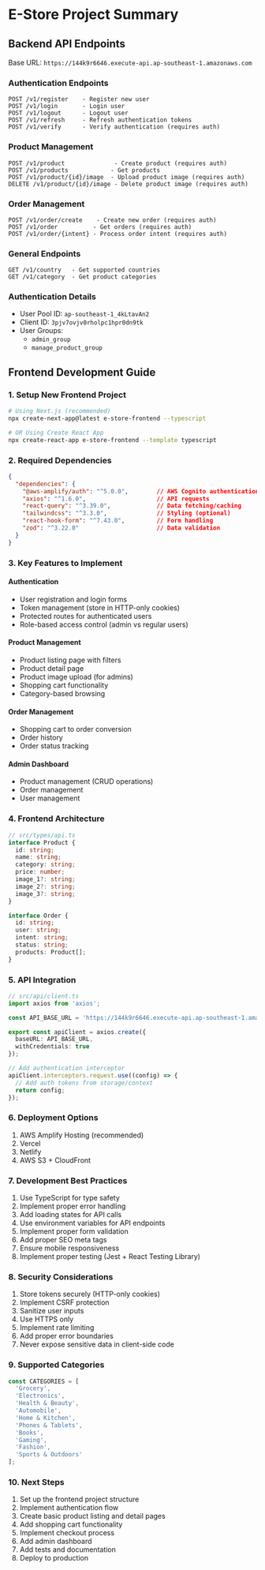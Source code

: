 # E-Store Project Summary

## Backend API Endpoints
Base URL: `https://144k9r6646.execute-api.ap-southeast-1.amazonaws.com`

### Authentication Endpoints
```
POST /v1/register    - Register new user
POST /v1/login       - Login user
POST /v1/logout      - Logout user
POST /v1/refresh     - Refresh authentication tokens
POST /v1/verify      - Verify authentication (requires auth)
```

### Product Management
```
POST /v1/product              - Create product (requires auth)
POST /v1/products            - Get products
POST /v1/product/{id}/image  - Upload product image (requires auth)
DELETE /v1/product/{id}/image - Delete product image (requires auth)
```

### Order Management
```
POST /v1/order/create    - Create new order (requires auth)
POST /v1/order          - Get orders (requires auth)
POST /v1/order/{intent} - Process order intent (requires auth)
```

### General Endpoints
```
GET /v1/country   - Get supported countries
GET /v1/category  - Get product categories
```

### Authentication Details
- User Pool ID: `ap-southeast-1_4kLtavAn2`
- Client ID: `3pjv7ovjv0rholpc1hpr0dn9tk`
- User Groups:
  - `admin_group`
  - `manage_product_group`

## Frontend Development Guide

### 1. Setup New Frontend Project
```bash
# Using Next.js (recommended)
npx create-next-app@latest e-store-frontend --typescript

# OR Using Create React App
npx create-react-app e-store-frontend --template typescript
```

### 2. Required Dependencies
```json
{
  "dependencies": {
    "@aws-amplify/auth": "^5.0.0",        // AWS Cognito authentication
    "axios": "^1.6.0",                    // API requests
    "react-query": "^3.39.0",             // Data fetching/caching
    "tailwindcss": "^3.3.0",              // Styling (optional)
    "react-hook-form": "^7.43.0",         // Form handling
    "zod": "^3.22.0"                      // Data validation
  }
}
```

### 3. Key Features to Implement

#### Authentication
- User registration and login forms
- Token management (store in HTTP-only cookies)
- Protected routes for authenticated users
- Role-based access control (admin vs regular users)

#### Product Management
- Product listing page with filters
- Product detail page
- Product image upload (for admins)
- Shopping cart functionality
- Category-based browsing

#### Order Management
- Shopping cart to order conversion
- Order history
- Order status tracking

#### Admin Dashboard
- Product management (CRUD operations)
- Order management
- User management

### 4. Frontend Architecture

```typescript
// src/types/api.ts
interface Product {
  id: string;
  name: string;
  category: string;
  price: number;
  image_1?: string;
  image_2?: string;
  image_3?: string;
}

interface Order {
  id: string;
  user: string;
  intent: string;
  status: string;
  products: Product[];
}
```

### 5. API Integration

```typescript
// src/api/client.ts
import axios from 'axios';

const API_BASE_URL = 'https://144k9r6646.execute-api.ap-southeast-1.amazonaws.com/v1';

export const apiClient = axios.create({
  baseURL: API_BASE_URL,
  withCredentials: true
});

// Add authentication interceptor
apiClient.interceptors.request.use((config) => {
  // Add auth tokens from storage/context
  return config;
});
```

### 6. Deployment Options
1. AWS Amplify Hosting (recommended)
2. Vercel
3. Netlify
4. AWS S3 + CloudFront

### 7. Development Best Practices
1. Use TypeScript for type safety
2. Implement proper error handling
3. Add loading states for API calls
4. Use environment variables for API endpoints
5. Implement proper form validation
6. Add proper SEO meta tags
7. Ensure mobile responsiveness
8. Implement proper testing (Jest + React Testing Library)

### 8. Security Considerations
1. Store tokens securely (HTTP-only cookies)
2. Implement CSRF protection
3. Sanitize user inputs
4. Use HTTPS only
5. Implement rate limiting
6. Add proper error boundaries
7. Never expose sensitive data in client-side code

### 9. Supported Categories
```typescript
const CATEGORIES = [
  'Grocery',
  'Electronics',
  'Health & Beauty',
  'Automobile',
  'Home & Kitchen',
  'Phones & Tablets',
  'Books',
  'Gaming',
  'Fashion',
  'Sports & Outdoors'
];
```

### 10. Next Steps
1. Set up the frontend project structure
2. Implement authentication flow
3. Create basic product listing and detail pages
4. Add shopping cart functionality
5. Implement checkout process
6. Add admin dashboard
7. Add tests and documentation
8. Deploy to production

